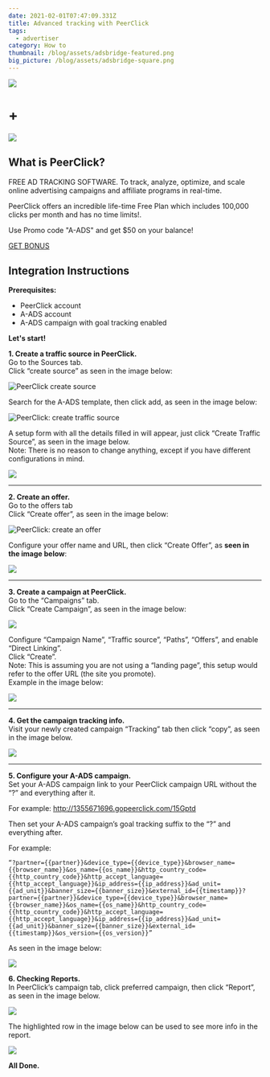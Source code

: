 ```yaml
---
date: 2021-02-01T07:47:09.331Z
title: Advanced tracking with PeerClick
tags:
  - advertiser
category: How to
thumbnail: /blog/assets/adsbridge-featured.png
big_picture: /blog/assets/adsbridge-square.png
---
```

![](/blog/assets/a-ads-logo.png)

# +

![](/blog/assets/peerclick-logo.png)

## What is PeerClick?

FREE AD  TRACKING SOFTWARE. To track, analyze, optimize, and scale online advertising campaigns and affiliate programs in real-time.

PeerClick offers an incredible life-time Free Plan which includes 100,000 clicks per month and has no time limits!.

Use Promo code "A-ADS" and get $50 on your balance!

[GET BONUS ](https://trk.peerclick.com/15GjdS?manager=vp&source=A-ADS&promo=A-ADS&language=en)

## Integration Instructions

**Prerequisites:**

* PeerClick account
* A-ADS account
* A-ADS campaign with goal tracking enabled

**Let's start!**

**1. Create a traffic source in PeerClick.**\
Go to the Sources tab.\
Click “create source” as seen in the image below:

![](/blog/assets/peerclick1.png "PeerClick create source")

Search for the A-ADS template, then click add, as seen in the image below:

![](/blog/assets/peerclick2.png "PeerClick: create traffic source")

A setup form with all the details filled in will appear, just click “Create Traffic Source”, as seen in the image below.\
Note: There is no reason to change anything, except if you have different configurations in mind.

![](/blog/assets/peerclick3.png)

****

**2. Create an offer.**\
Go to the offers tab\
Click “Create offer”, as seen in the image below:

![](/blog/assets/peerclick4.png "PeerClick: create an offer")

Configure your offer name and URL, then click “Create Offer”, as **seen in the image below**:

![](/blog/assets/peerclick5.png)

****

**3. Create a campaign at PeerClick.**\
Go to the “Campaigns” tab.\
Click “Create Campaign”, as seen in the image below:

![](/blog/assets/peerclick6.png)

Configure “Campaign Name”, “Traffic source”, “Paths”, “Offers”, and enable “Direct Linking”.\
Click “Create”.\
Note: This is assuming you are not using a “landing page”, this setup would refer to the offer URL (the site you promote).\
Example in the image below:

![](/blog/assets/peerclick7.png)

****

**4. Get the campaign tracking info.**\
Visit your newly created campaign “Tracking” tab then click “copy”, as seen in the image below.

![](/blog/assets/peerclick8.png)

****

**5. Configure your A-ADS campaign.**\
Set your A-ADS campaign link to your PeerClick campaign URL without the “?” and everything after it.

For example: http://1355671696.gopeerclick.com/15Gptd

Then set your A-ADS campaign’s goal tracking suffix to the “?” and everything after.

For example:

```
“?partner={{partner}}&device_type={{device_type}}&browser_name={{browser_name}}&os_name={{os_name}}&http_country_code={{http_country_code}}&http_accept_language={{http_accept_language}}&ip_address={{ip_address}}&ad_unit={{ad_unit}}&banner_size={{banner_size}}&external_id={{timestamp}}?partner={{partner}}&device_type={{device_type}}&browser_name={{browser_name}}&os_name={{os_name}}&http_country_code={{http_country_code}}&http_accept_language={{http_accept_language}}&ip_address={{ip_address}}&ad_unit={{ad_unit}}&banner_size={{banner_size}}&external_id={{timestamp}}&os_version={{os_version}}”
```

As seen in the image below:

![](/blog/assets/peerclick9.png)

**6. Checking Reports.**\
In PeerClick’s campaign tab, click preferred campaign, then click “Report”, as seen in the image below.

![](/blog/assets/peerclick10.png)

The highlighted row in the image below can be used to see more info in the report.

![](/blog/assets/peerclick11.png)

**All Done.**
